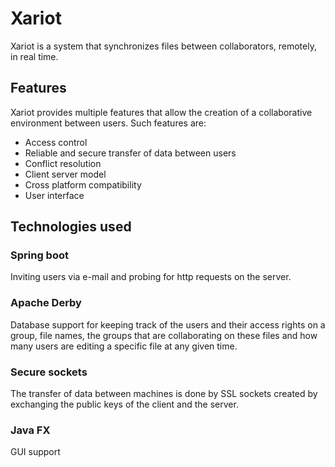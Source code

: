 # Xariot
Xariot is a system that synchronizes files between collaborators, remotely, in real time.

## Features
Xariot provides  multiple features that allow the creation of a collaborative environment between users.
Such features are: 
- Access control
- Reliable and secure transfer of data between users
- Conflict resolution
- Client server model
- Cross platform compatibility
- User interface

## Technologies used

### Spring boot
Inviting users via e-mail and probing for http requests on the server.

### Apache Derby
Database support for keeping track of the users and their access rights on a group, file names, the groups that are collaborating on these files and how many users are editing a specific file at any given time.

### Secure sockets
The transfer of data between machines is done by SSL sockets created by exchanging the public keys of the client and the server.

### Java FX
GUI support



